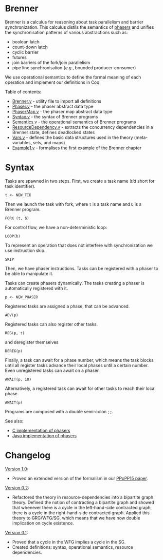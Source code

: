 Brenner
=======

Brenner is a calculus for reasoning about task parallelism and barrier synchronization. This calculus distils the semantics of [phasers](http://habanero.rice.edu/) and unifies the synchronisation patterns of various abstractions such as:

* boolean latch
* count-down latch
* cyclic barrier
* futures
* join barriers of the fork/join parallelism
* pipe line synchronisation (*e.g.*, bounded producer-consumer)

We use operational semantics to define the formal meaning of each operation and implement our definitions in Coq.

Table of contents:

 * [Brenner.v](https://bitbucket.org/cogumbreiro/brenner-coq/src/master/Brenner.v) - utility file to import all definitions
 * [Phaser.v](https://bitbucket.org/cogumbreiro/brenner-coq/src/master/Phaser.v) - the phaser abstract data type
 * [PhaserMap.v](https://bitbucket.org/cogumbreiro/brenner-coq/src/master/PhaserMap.v) - the phaser map abstract data type
 * [Syntax.v](https://bitbucket.org/cogumbreiro/brenner-coq/src/master/Syntax.v) - the syntax of Brenner programs
 * [Semantics.v](https://bitbucket.org/cogumbreiro/brenner-coq/src/master/Semantics.v) - the operational semantics of Brenner programs
 * [ResourceDependency.v](https://bitbucket.org/cogumbreiro/brenner-coq/src/master/ResourceDependency.v) - extracts the concurrency dependencies in a Brenner state, defines deadlocked states
 * [Vars.v](https://bitbucket.org/cogumbreiro/brenner-coq/src/master/Vars.v) - defines the basic data structures used in the theory (meta-variables, sets, and maps)
 * [Example1.v](https://bitbucket.org/cogumbreiro/brenner-coq/src/master/Example1.v) - formalises the first example of the Brenner chapter

Syntax
======

Tasks are spawned in two steps. First, we create a task name (*tid* short for task identifier).
```
t <- NEW_TID
```
Then we launch the task with fork, where `t` is a task name and `b` is a Brenner program.
```
FORK (t, b)
```
For control flow, we have a non-deterministic loop:
```
LOOP(b)
```

To represent an operation that does not interfere with synchronization we use instruction skip.
```
SKIP
```
Then, we have phaser instructions. Tasks can be registered with a phaser to be able to manipulate it.

Tasks can create phasers dynamically. The tasks creating a phaser is automatically registered with it.
```
p <- NEW_PHASER
```
Registered tasks are assigned a phase, that can be advanced.
```
ADV(p)
```
Registered tasks can also register other tasks.
```
REG(p, t)
```
and deregister themselves
```
DEREG(p)
```
Finally, a task can await for a phase number, which means the task blocks until all register tasks advance their local phases until a certain number. Even unregistered tasks can await on a phaser.
```
AWAIT(p, 10)
```
Alternatively, a registered task can await for other tasks to reach their local phase.
```
AWAIT(p)
```
Programs are composed with a double semi-colon `;;`.

See also:

 * [C implementation of phasers](http://locklessinc.com/articles/phasers/)
 * [Java implementation of phasers](http://docs.oracle.com/javase/7/docs/api/java/util/concurrent/Phaser.html)

Changelog
=========

[Version 1.0](https://bitbucket.org/cogumbreiro/brenner-coq/src/v1.0/):

 * Proved an extended version of the formalism in our
   [PPoPP15 paper](https://bitbucket.org/cogumbreiro/armus/wiki/PPoPP15).

[Version 0.2](https://bitbucket.org/cogumbreiro/brenner-coq/src/v0.2/):

 * Refactored the theory in resource-dependencies into a bipartite
   graph theory. Defined the notion of contracting a bipartite graph and
   showed that whenever there is a cycle in the left-hand-side contracted graph,
   there is a cycle in the right-hand-side contracted graph. Applied this
   theory to GRG/WFG/SG, which means that we have now double implication on
   cycle existence.

[Version 0.1](https://bitbucket.org/cogumbreiro/brenner-coq/src/v0.1/):

 * Proved that a cycle in the WFG implies a cycle in the SG.
 * Created definitions: syntax, operational semantics, resource dependencies.
